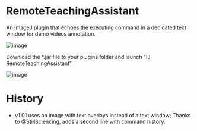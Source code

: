 # RemoteTeachingAssistant

An ImageJ plugin that echoes the executing command in a dedicated text window for demo videos annotation.

![image](https://user-images.githubusercontent.com/711344/112014453-31c85800-8b2b-11eb-8023-e841e50aa6b6.png)

Download the *.jar file to your plugins folder and launch "IJ RemoteTeachingAssistant"

![image](https://user-images.githubusercontent.com/711344/112014611-5a505200-8b2b-11eb-9b07-06527f3aa758.png)

# History

 * v1.01 uses an image with text overlays instead of a text window; Thanks to @StillSciencing, adds a second line with command history. 
